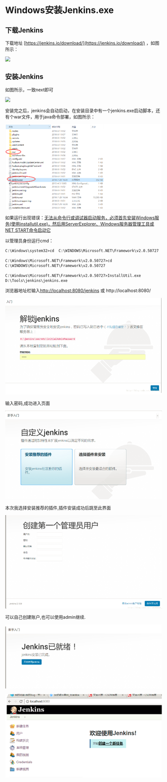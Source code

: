 # Windows安装Jenkins.exe

## 下载Jenkins

下载地址 [https://jenkins.io/download/](https://jenkins.io/download/) ，如图所示：

![](file:///C:\Users\tony\AppData\Roaming\Tencent\Users\596807862\QQ\WinTemp\RichOle\PN%28T%299}]RIDU%3Z96G`9[~5.png)

## 安装Jenkins

如图所示，一致next即可

![](file:///C:\Users\tony\AppData\Roaming\Tencent\Users\596807862\QQ\WinTemp\RichOle\R[[6NE2B%283BEYL7IT{~R%29}Q.png)

安装完之后，jenkins会自动启动，在安装目录中有一个jenkins.exe启动脚本，还有个war文件，用于java命令部署，如图所示：

![](/assets/import-jenkins-08.png)

如果运行出现错误：[无法从命令行或调试器启动服务，必须首先安装Windows服务\(使用installutil.exe\)，然后用ServerExplorer、Windows服务器管理工具或NET START命令启动它](https://www.cnblogs.com/kido050313/p/7805108.html)

以管理员身份运行cmd：

```
C:\Windows\system32>cd  C:\WINDOWS\Microsoft.NET\Framework\v2.0.50727

C:\Windows\Microsoft.NET\Framework\v2.0.50727>cd  C:\WINDOWS\Microsoft.NET\Framework\v2.0.50727

C:\Windows\Microsoft.NET\Framework\v2.0.50727>InstallUtil.exe D:\Tools\jenkins\jenkins.exe
```

浏览器地址栏输入[http://localhost:8080/jenkins](http://localhost:8080/jenkins) 或 http://localhost:8080/

![](/assets/import-jenkins-09.png)

输入密码,成功进入页面

![](/assets/import-jenkins-10.png)

本次我选择安装推荐的插件,插件安装成功后跳至此界面

![](/assets/import-jenkins-11.png)

可以自己创建账户,也可以使用admin继续.

![](/assets/import-jenkins-12.png)

![](/assets/import-jenkins-13.png)


